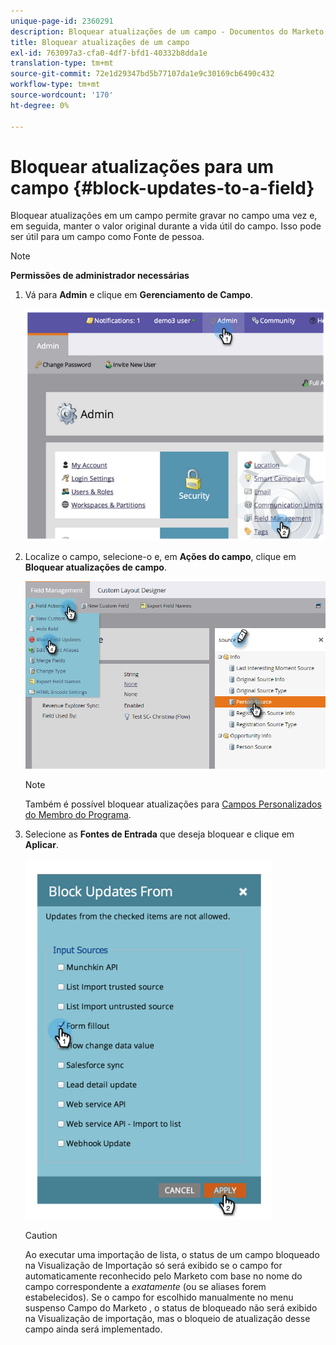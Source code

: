 ```yaml
---
unique-page-id: 2360291
description: Bloquear atualizações de um campo - Documentos do Marketo - Documentação do produto
title: Bloquear atualizações de um campo
exl-id: 763097a3-cfa0-4df7-bfd1-40332b8dda1e
translation-type: tm+mt
source-git-commit: 72e1d29347bd5b77107da1e9c30169cb6490c432
workflow-type: tm+mt
source-wordcount: '170'
ht-degree: 0%

---
```


# Bloquear atualizações para um campo {#block-updates-to-a-field}

Bloquear atualizações em um campo permite gravar no campo uma vez e, em seguida, manter o valor original durante a vida útil do campo. Isso pode ser útil para um campo como Fonte de pessoa.

>[!NOTE]
>
>**Permissões de administrador necessárias**

1. Vá para **Admin** e clique em **Gerenciamento de Campo**.

   ![](assets/image2014-9-24-13-3a54-3a40.png)

1. Localize o campo, selecione-o e, em **Ações do campo**, clique em **Bloquear atualizações de campo**.

   ![](assets/two-1.png)

   >[!NOTE]
   >
   >Também é possível bloquear atualizações para [Campos Personalizados do Membro do Programa](/help/marketo/product-docs/core-marketo-concepts/programs/working-with-programs/program-member-custom-fields.md).

1. Selecione as **Fontes de Entrada** que deseja bloquear e clique em **Aplicar**.

   ![](assets/image2014-9-24-13-3a55-3a16.png)

   >[!CAUTION]
   >
   >Ao executar uma importação de lista, o status de um campo bloqueado na Visualização de Importação só será exibido se o campo for automaticamente reconhecido pelo Marketo com base no nome do campo correspondente a _exatamente_ (ou se aliases forem estabelecidos). Se o campo for escolhido manualmente no menu suspenso Campo do Marketo , o status de bloqueado não será exibido na Visualização de importação, mas o bloqueio de atualização desse campo ainda será implementado.

